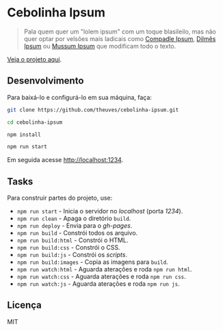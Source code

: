 # Cebolinha Ipsum

> Pala quem quer um "lolem ipsum" com um toque blasileilo, mas não quer optar por velsões mais ladicais como [Compadle Ipsum](https://bit.ly/1oDL4Xh), [Dilmês Ipsum](https://bit.ly/2rQ8C0t) ou [Mussum Ipsum](https://bit.ly/1hH98Dc) que modificam todo o texto.

[Veja o projeto aqui](https://theuves.github.io/cebolinha-ipsum).

## Desenvolvimento

Para baixá-lo e configurá-lo em sua máquina, faça:

```bash
git clone https://github.com/theuves/cebolinha-ipsum.git

cd cebolinha-ipsum

npm install

npm run start
```

Em seguida acesse [http://localhost:1234]().

## Tasks

Para construir partes do projeto, use:

- `npm run start` - Inicia o servidor no *localhost* (porta *1234*).
- `npm run clean` - Apaga o diretório `build`.
- `npm run deploy` - Envia para o *gh-pages*.
- `npm run build` - Constrói todos os arquivo.
- `npm run build:html` - Constrói o HTML.
- `npm run build:css` - Constrói o CSS.
- `npm run build:js` - Constrói os *scripts*.
- `npm run build:images` - Copia as imagens para `build`.
- `npm run watch:html` - Aguarda aterações e roda `npm run html`.
- `npm run watch:css` - Aguarda aterações e roda `npm run css`.
- `npm run watch:js` - Aguarda aterações e roda `npm run js`.

## Licença

MIT